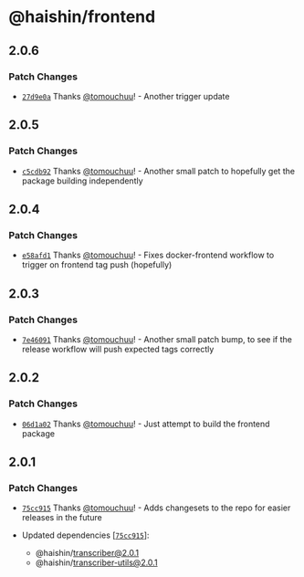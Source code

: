 # @haishin/frontend

## 2.0.6

### Patch Changes

- [`27d9e0a`](https://github.com/tomouchuu/haishin/commit/27d9e0aa93da84f4433b310df7f539431f20d119) Thanks [@tomouchuu](https://github.com/tomouchuu)! - Another trigger update

## 2.0.5

### Patch Changes

- [`c5cdb92`](https://github.com/tomouchuu/haishin/commit/c5cdb9288ebd208bb3cfb07b1fa0a993f11ad9e5) Thanks [@tomouchuu](https://github.com/tomouchuu)! - Another small patch to hopefully get the package building independently

## 2.0.4

### Patch Changes

- [`e58afd1`](https://github.com/tomouchuu/haishin/commit/e58afd1665c74ac52128fa9c2f86a04151d2540b) Thanks [@tomouchuu](https://github.com/tomouchuu)! - Fixes docker-frontend workflow to trigger on frontend tag push (hopefully)

## 2.0.3

### Patch Changes

- [`7e46091`](https://github.com/tomouchuu/haishin/commit/7e46091e98910bd6b6735aacc2c75c7d88fbcccc) Thanks [@tomouchuu](https://github.com/tomouchuu)! - Another small patch bump, to see if the release workflow will push expected tags correctly

## 2.0.2

### Patch Changes

- [`06d1a02`](https://github.com/tomouchuu/haishin/commit/06d1a02c2449eb151f8cbc36ec479bf7491757ba) Thanks [@tomouchuu](https://github.com/tomouchuu)! - Just attempt to build the frontend package

## 2.0.1

### Patch Changes

- [`75cc915`](https://github.com/tomouchuu/haishin/commit/75cc9157c32e348055223c831004db903bba5a6f) Thanks [@tomouchuu](https://github.com/tomouchuu)! - Adds changesets to the repo for easier releases in the future

- Updated dependencies [[`75cc915`](https://github.com/tomouchuu/haishin/commit/75cc9157c32e348055223c831004db903bba5a6f)]:
  - @haishin/transcriber@2.0.1
  - @haishin/transcriber-utils@2.0.1
